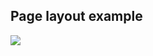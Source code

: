 ## Page layout example

[![](https://docs.posit.co/connect-cloud/images/cc-deploy.svg)](https://connect.posit.cloud/publish?framework=quarto&sourceRepositoryURL=https%3A%2F%2Fgithub.com%2Fquarto-dev%2Fquarto-gallery&sourceRef=main&sourceRefType=branch&primaryFile=page-layout%2Ftufte.qmd)